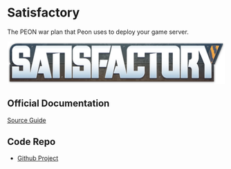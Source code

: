 # Satisfactory

The PEON war plan that Peon uses to deploy your game server.

![Satisfactory](../../images/game-logos/satisfactory.png)

## Official Documentation

[Source Guide](https://satisfactory.fandom.com/wiki/Dedicated_servers)

## Code Repo

- [Github Project](https://github.com/the-peon-project/peon-warplans/tree/main/satisfactory)
